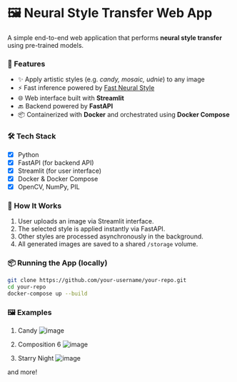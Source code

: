 # 🖼️ Neural Style Transfer Web App

A simple end-to-end web application that performs **neural style transfer** using pre-trained models.

### 🚀 Features
- ✨ Apply artistic styles (e.g. *candy, mosaic, udnie*) to any image
- ⚡ Fast inference powered by [Fast Neural Style](https://github.com/jcjohnson/fast-neural-style)
- 🌐 Web interface built with **Streamlit**
- 🔙 Backend powered by **FastAPI**
- 📦 Containerized with **Docker** and orchestrated using **Docker Compose**

### 🛠️ Tech Stack
- [x] Python
- [x] FastAPI (for backend API)
- [x] Streamlit (for user interface)
- [x] Docker & Docker Compose
- [x] OpenCV, NumPy, PIL

### 🧪 How It Works
1. User uploads an image via Streamlit interface.
2. The selected style is applied instantly via FastAPI.
3. Other styles are processed asynchronously in the background.
4. All generated images are saved to a shared `/storage` volume.

### 📦 Running the App (locally)

```bash
git clone https://github.com/your-username/your-repo.git
cd your-repo
docker-compose up --build
```

### 🖼️ Examples
1. Candy
![image](https://github.com/user-attachments/assets/24ca0cb5-3dd9-44ef-a408-d77681f73649)

2. Composition 6
![image](https://github.com/user-attachments/assets/e5f38cbc-e839-4bf6-845b-c9772b3cc845)

3. Starry Night
![image](https://github.com/user-attachments/assets/48866b1a-ee28-4a52-a732-f0ebca41bec0)

and more!
